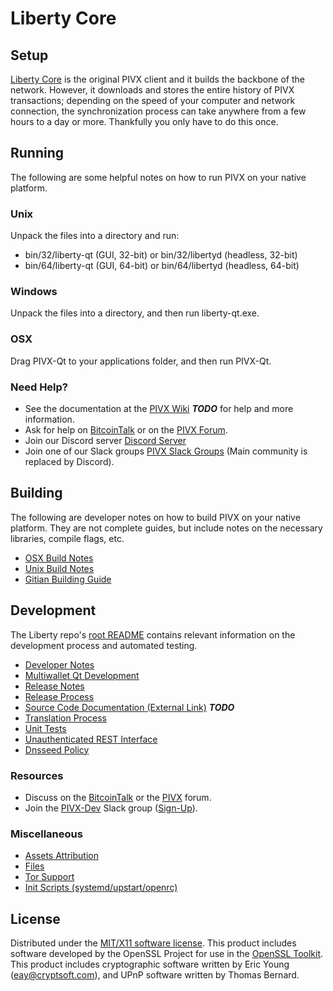 Liberty Core
=====================

Setup
---------------------
[Liberty Core](http://lbrt.io/wallet) is the original PIVX client and it builds the backbone of the network. However, it downloads and stores the entire history of PIVX transactions; depending on the speed of your computer and network connection, the synchronization process can take anywhere from a few hours to a day or more. Thankfully you only have to do this once.

Running
---------------------
The following are some helpful notes on how to run PIVX on your native platform.

### Unix

Unpack the files into a directory and run:

- bin/32/liberty-qt (GUI, 32-bit) or bin/32/libertyd (headless, 32-bit)
- bin/64/liberty-qt (GUI, 64-bit) or bin/64/libertyd (headless, 64-bit)

### Windows

Unpack the files into a directory, and then run liberty-qt.exe.

### OSX

Drag PIVX-Qt to your applications folder, and then run PIVX-Qt.

### Need Help?

* See the documentation at the [PIVX Wiki](https://en.bitcoin.it/wiki/Main_Page) ***TODO***
for help and more information.
* Ask for help on [BitcoinTalk](https://bitcointalk.org/index.php?topic=1262920.0) or on the [PIVX Forum](http://forum.lbrt.io/).
* Join our Discord server [Discord Server](https://discord.lbrt.io)
* Join one of our Slack groups [PIVX Slack Groups](https://lbrt.io/slack-logins/) (Main community is replaced by Discord).

Building
---------------------
The following are developer notes on how to build PIVX on your native platform. They are not complete guides, but include notes on the necessary libraries, compile flags, etc.

- [OSX Build Notes](build-osx.md)
- [Unix Build Notes](build-unix.md)
- [Gitian Building Guide](gitian-building.md)

Development
---------------------
The Liberty repo's [root README](https://github.com/PIVX-Project/PIVX/blob/master/README.md) contains relevant information on the development process and automated testing.

- [Developer Notes](developer-notes.md)
- [Multiwallet Qt Development](multiwallet-qt.md)
- [Release Notes](release-notes.md)
- [Release Process](release-process.md)
- [Source Code Documentation (External Link)](https://dev.visucore.com/bitcoin/doxygen/) ***TODO***
- [Translation Process](translation_process.md)
- [Unit Tests](unit-tests.md)
- [Unauthenticated REST Interface](REST-interface.md)
- [Dnsseed Policy](dnsseed-policy.md)

### Resources

* Discuss on the [BitcoinTalk](https://bitcointalk.org/index.php?topic=1262920.0) or the [PIVX](http://forum.lbrt.io/) forum.
* Join the [PIVX-Dev](https://liberty-dev.slack.com/) Slack group ([Sign-Up](https://liberty-dev.herokuapp.com/)).

### Miscellaneous
- [Assets Attribution](assets-attribution.md)
- [Files](files.md)
- [Tor Support](tor.md)
- [Init Scripts (systemd/upstart/openrc)](init.md)

License
---------------------
Distributed under the [MIT/X11 software license](http://www.opensource.org/licenses/mit-license.php).
This product includes software developed by the OpenSSL Project for use in the [OpenSSL Toolkit](https://www.openssl.org/). This product includes
cryptographic software written by Eric Young ([eay@cryptsoft.com](mailto:eay@cryptsoft.com)), and UPnP software written by Thomas Bernard.
